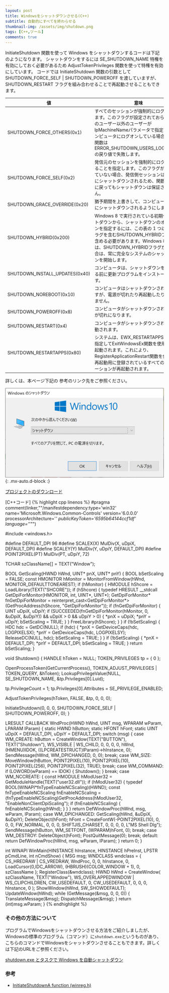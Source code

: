 ```yaml
---
layout: post
title: Windowsをシャットダウンさせる(C++)
subtitle: 自動的にすべてを終わらせる
thumbnail-img: /assets/img/shutdown.png
tags: [C++,ツール]
comments: true
---
```


InitiateShutdown 関数を使って Windows をシャットダウンするコードは下記のようになります。
シャットダウンをするには SE_SHUTDOWN_NAME 特権を有効にしておく必要があるため AdjustTokenPrivileges 関数を使って特権を有効にしています。
コードでは InitiateShutdown 関数の引数として SHUTDOWN_FORCE_SELF | SHUTDOWN_POWEROFF を渡していますが、SHUTDOWN_RESTART フラグを組み合わせることで再起動させることもできます。

| 値 | 意味 |
| ---- | ---- |
| SHUTDOWN_FORCE_OTHERS(0x1) | すべてのセッションが強制的にログオフされます。このフラグが設定されておらず、現在のユーザー以外のユーザーがlpMachineNameパラメータで指定されたコンピュータにログオンしている場合、この関数は ERROR_SHUTDOWN_USERS_LOGGED_ONの戻り値で失敗します。 |
| SHUTDOWN_FORCE_SELF(0x2) | 発信元のセッションを強制的にログオフすることを指定します。このフラグが設定されていない場合、発信側セッションは対話式にシャットダウンされるため、関数が正常に戻ってもシャットダウンは保証されません。 |
| SHUTDOWN_GRACE_OVERRIDE(0x20) | 猶予期間を上書きして、コンピュータがすぐにシャットダウンされるようにします。 |
| SHUTDOWN_HYBRID(0x200) | Windows 8 で実行されている初期化シャットダウンから、シャットダウンのオプションを指定するには、この表の 1 つ以上のフラグを含むSHUTDOWN_HYBRIDフラグを含める必要があります。Windows 8 以降では、SHUTDOWN_HYBRIDフラグがない場合は、常に完全なシステムのシャットダウンを開始します。 |
| SHUTDOWN_INSTALL_UPDATES(0x40) | コンピュータは、シャットダウンを開始する前に更新プログラムをインストールします。 |
| SHUTDOWN_NOREBOOT(0x10) | コンピュータはシャットダウンされていますが、電源が切れたり再起動したりしていません。 |
| SHUTDOWN_POWEROFF(0x8) | コンピュータがシャットダウンされ、電源が切れになります。 |
| SHUTDOWN_RESTART(0x4) | コンピュータがシャットダウンされ、再起動されます。 |
| SHUTDOWN_RESTARTAPPS(0x80) | システムは、EWX_RESTARTAPPS フラグを指定してExitWindowsEx関数を使用して再起動されます。これにより、RegisterApplicationRestart関数を使用して再起動用に登録されているすべてのアプリケーションが再起動されます。 |

詳しくは、本ページ下記の  参考のリンク先をご参照ください。

![](/assets/img/shutdown.png){: .mx-auto.d-block :}

[プロジェクトのダウンロード](https://github.com/kenjinote/Shutdown/archive/master.zip)

[C++コード]
{% highlight cpp linenos %}
#pragma comment(linker,"\"/manifestdependency:type='win32' name='Microsoft.Windows.Common-Controls' version='6.0.0.0' processorArchitecture='*' publicKeyToken='6595b64144ccf1df' language='*'\"")

#include <windows.h>

#define DEFAULT_DPI 96
#define SCALEX(X) MulDiv(X, uDpiX, DEFAULT_DPI)
#define SCALEY(Y) MulDiv(Y, uDpiY, DEFAULT_DPI)
#define POINT2PIXEL(PT) MulDiv(PT, uDpiY, 72)

TCHAR szClassName[] = TEXT("Window");

BOOL GetScaling(HWND hWnd, UINT* pnX, UINT* pnY)
{
  BOOL bSetScaling = FALSE;
  const HMONITOR hMonitor = MonitorFromWindow(hWnd, MONITOR_DEFAULTTONEAREST);
  if (hMonitor)
  {
    HMODULE hShcore = LoadLibrary(TEXT("SHCORE"));
    if (hShcore)
    {
      typedef HRESULT __stdcall GetDpiForMonitor(HMONITOR, int, UINT*, UINT*);
      GetDpiForMonitor* fnGetDpiForMonitor = reinterpret_cast<GetDpiForMonitor*>(GetProcAddress(hShcore, "GetDpiForMonitor"));
      if (fnGetDpiForMonitor)
      {
        UINT uDpiX, uDpiY;
        if (SUCCEEDED(fnGetDpiForMonitor(hMonitor, 0, &uDpiX, &uDpiY)) && uDpiX > 0 && uDpiY > 0)
        {
          *pnX = uDpiX;
          *pnY = uDpiY;
          bSetScaling = TRUE;
        }
      }
      FreeLibrary(hShcore);
    }
  }
  if (!bSetScaling)
  {
    HDC hdc = GetDC(NULL);
    if (hdc)
    {
      *pnX = GetDeviceCaps(hdc, LOGPIXELSX);
      *pnY = GetDeviceCaps(hdc, LOGPIXELSY);
      ReleaseDC(NULL, hdc);
      bSetScaling = TRUE;
    }
  }
  if (!bSetScaling)
  {
    *pnX = DEFAULT_DPI;
    *pnY = DEFAULT_DPI;
    bSetScaling = TRUE;
  }
  return bSetScaling;
}

void Shutdown()
{
  HANDLE hToken = NULL;
  TOKEN_PRIVILEGES tp = { 0 };

  OpenProcessToken(GetCurrentProcess(), TOKEN_ADJUST_PRIVILEGES | TOKEN_QUERY, &hToken);
  LookupPrivilegeValue(NULL, SE_SHUTDOWN_NAME, &tp.Privileges[0].Luid);

  tp.PrivilegeCount = 1;
  tp.Privileges[0].Attributes = SE_PRIVILEGE_ENABLED;

  AdjustTokenPrivileges(hToken, FALSE, &tp, 0, 0, 0);

  InitiateShutdown(0, 0, 0, SHUTDOWN_FORCE_SELF | SHUTDOWN_POWEROFF, 0);
}

LRESULT CALLBACK WndProc(HWND hWnd, UINT msg, WPARAM wParam, LPARAM lParam)
{
  static HWND hButton;
  static HFONT hFont;
  static UINT uDpiX = DEFAULT_DPI, uDpiY = DEFAULT_DPI;
  switch (msg)
  {
  case WM_CREATE:
    hButton = CreateWindow(TEXT("BUTTON"), TEXT("Shutdown"), WS_VISIBLE | WS_CHILD, 0, 0, 0, 0, hWnd, (HMENU)IDOK, ((LPCREATESTRUCT)lParam)->hInstance, 0);
    SendMessage(hWnd, WM_DPICHANGED, 0, 0);
    break;
  case WM_SIZE:
    MoveWindow(hButton, POINT2PIXEL(10), POINT2PIXEL(10), POINT2PIXEL(256), POINT2PIXEL(32), TRUE);
    break;
  case WM_COMMAND:
    if (LOWORD(wParam) == IDOK)
    {
      Shutdown();
    }
    break;
  case WM_NCCREATE:
    {
      const HMODULE hModUser32 = GetModuleHandle(TEXT("user32.dll"));
      if (hModUser32)
      {
        typedef BOOL(WINAPI*fnTypeEnableNCScaling)(HWND);
        const fnTypeEnableNCScaling fnEnableNCScaling = (fnTypeEnableNCScaling)GetProcAddress(hModUser32, "EnableNonClientDpiScaling");
        if (fnEnableNCScaling)
        {
          fnEnableNCScaling(hWnd);
        }
      }
    }
    return DefWindowProc(hWnd, msg, wParam, lParam);
  case WM_DPICHANGED:
    GetScaling(hWnd, &uDpiX, &uDpiY);
    DeleteObject(hFont);
    hFont = CreateFontW(-POINT2PIXEL(10), 0, 0, 0, FW_NORMAL, 0, 0, 0, SHIFTJIS_CHARSET, 0, 0, 0, 0, L"MS Shell Dlg");
    SendMessage(hButton, WM_SETFONT, (WPARAM)hFont, 0);
    break;
  case WM_DESTROY:
    DeleteObject(hFont);
    PostQuitMessage(0);
    break;
  default:
    return DefWindowProc(hWnd, msg, wParam, lParam);
  }
  return 0;
}

int WINAPI WinMain(HINSTANCE hInstance, HINSTANCE hPreInst, LPSTR pCmdLine, int nCmdShow)
{
  MSG msg;
  WNDCLASS wndclass = {
    CS_HREDRAW | CS_VREDRAW,
    WndProc,
    0,
    0,
    hInstance,
    0,
    LoadCursor(0,IDC_ARROW),
    (HBRUSH)(COLOR_WINDOW + 1),
    0,
    szClassName
  };
  RegisterClass(&wndclass);
  HWND hWnd = CreateWindow(
    szClassName,
    TEXT("Window"),
    WS_OVERLAPPEDWINDOW | WS_CLIPCHILDREN,
    CW_USEDEFAULT,
    0,
    CW_USEDEFAULT,
    0,
    0,
    0,
    hInstance,
    0
  );
  ShowWindow(hWnd, SW_SHOWDEFAULT);
  UpdateWindow(hWnd);
  while (GetMessage(&msg, 0, 0, 0))
  {
    TranslateMessage(&msg);
    DispatchMessage(&msg);
  }
  return (int)msg.wParam;
}
{% endhighlight %}

### その他の方法について
プログラムでWindowsをシャットダウンさせる方法をご紹介しましたが、Windowsの標準のプログラム（コマンド）に`shutdown.exe`というものがあり、
こちらのコマンドでWindowsをシャットダウンさせることもできます。詳しくは下記のURLをご参照ください。

[shutdown.exe とタスクで Windows を自動シャットダウン](http://sonic64.com/2005-09-01.html)

###   参考
- [InitiateShutdownA function (winreg.h)](https://docs.microsoft.com/ja-jp/windows/win32/api/winreg/nf-winreg-initiateshutdowna?redirectedfrom=MSDN)
